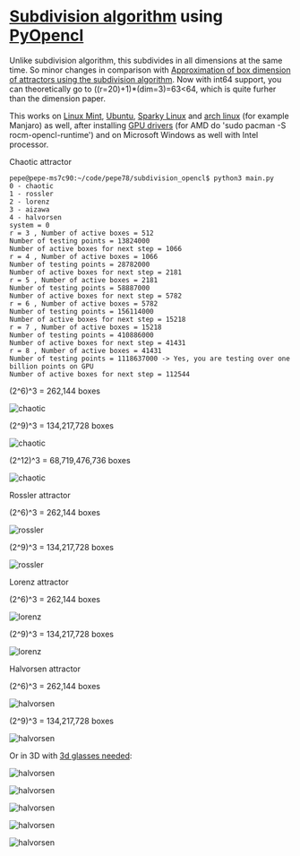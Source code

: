 # [Subdivision algorithm](https://opus4.kobv.de/opus4-zib/frontdoor/deliver/index/docId/177/file/SC-95-11.pdf) using [PyOpencl](https://github.com/inducer/pyopencl)

Unlike subdivision algorithm, this subdivides in all dimensions at the same time. So minor changes in comparison with [Approximation of box dimension of attractors using the subdivision algorithm](https://www.tandfonline.com/doi/abs/10.1080/14689360500141772). Now with int64 support, you can theoretically go to ((r=20)+1)*(dim=3)=63<64, which is quite furher than the dimension paper.

This works on [Linux Mint](https://linuxmint.com/), [Ubuntu](https://ubuntu.com/), [Sparky Linux](https://sparkylinux.org/) and [arch linux](https://archlinux.org/) (for example Manjaro) as well, after installing [GPU drivers](https://wiki.archlinux.org/title/GPGPU) (for AMD do 'sudo pacman -S rocm-opencl-runtime') and on Microsoft Windows as well with Intel processor.

Chaotic attractor

    pepe@pepe-ms7c90:~/code/pepe78/subdivision_opencl$ python3 main.py
    0 - chaotic
    1 - rossler
    2 - lorenz
    3 - aizawa
    4 - halvorsen
    system = 0
    r = 3 , Number of active boxes = 512
    Number of testing points = 13824000
    Number of active boxes for next step = 1066
    r = 4 , Number of active boxes = 1066
    Number of testing points = 28782000
    Number of active boxes for next step = 2181
    r = 5 , Number of active boxes = 2181
    Number of testing points = 58887000
    Number of active boxes for next step = 5782
    r = 6 , Number of active boxes = 5782
    Number of testing points = 156114000
    Number of active boxes for next step = 15218
    r = 7 , Number of active boxes = 15218
    Number of testing points = 410886000
    Number of active boxes for next step = 41431
    r = 8 , Number of active boxes = 41431
    Number of testing points = 1118637000 -> Yes, you are testing over one billion points on GPU
    Number of active boxes for next step = 112544

(2^6)^3 = 262,144 boxes

![chaotic](./images/chaotic_0005.png)

(2^9)^3 = 134,217,728 boxes

![chaotic](./images/chaotic_0008.png)

(2^12)^3 = 68,719,476,736 boxes

![chaotic](./images/chaotic_0011.png)

Rossler attractor

(2^6)^3 = 262,144 boxes

![rossler](./images/rossler_0005.png)

(2^9)^3 = 134,217,728 boxes

![rossler](./images/rossler_0008.png)

Lorenz attractor

(2^6)^3 = 262,144 boxes

![lorenz](./images/lorenz_0005.png)

(2^9)^3 = 134,217,728 boxes

![lorenz](./images/lorenz_0008.png)

Halvorsen attractor

(2^6)^3 = 262,144 boxes

![halvorsen](./images/halvorsen_0005.png)

(2^9)^3 = 134,217,728 boxes

![halvorsen](./images/halvorsen_0008.png)

Or in 3D with [3d glasses needed](https://www.frisky.world/2021/11/when-you-create-3d-attractors-with.html):

![halvorsen](./images/01.png)

![halvorsen](./images/02.png)

![halvorsen](./images/03.png)

![halvorsen](./images/04.png)

![halvorsen](./images/05.png)

